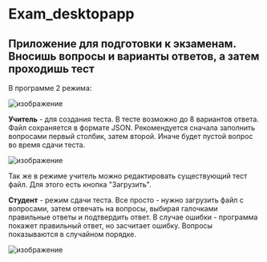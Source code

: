 # Exam_desktopapp
## Приложение для подготовки к экзаменам. Вносишь вопросы и варианты ответов, а затем проходишь тест

В программе 2 режима:

![изображение](https://user-images.githubusercontent.com/83036107/169650753-f4cdd77b-66fd-4b8e-a3d0-31033cccc885.png)

**Учитель** - для создания теста. В тесте возможно до 8 вариантов ответа. Файл сохраняется в формате JSON.
Рекомендуется сначала заполнить вопросами первый столбик, затем второй. Иначе будет пустой вопрос во время сдачи теста.

![изображение](https://user-images.githubusercontent.com/83036107/169650894-ec0b817e-1947-4eea-922c-0243379c8e6d.png)

Так же в режиме учитель можно редактировать существующий тест файл. Для этого есть кнопка "Загрузить".

**Студент** - режим сдачи теста. Все просто - нужно загрузить файл с вопросами, затем отвечать на вопросы, выбирая галочками правильные ответы и подтвердить ответ.
В случае ошибки - программа покажет правильный ответ, но засчитает ошибку. Вопросы показываются в случайном порядке.

![изображение](https://user-images.githubusercontent.com/83036107/169651141-cc1cadd9-5cdc-480f-9f4b-243e1c84c166.png)

